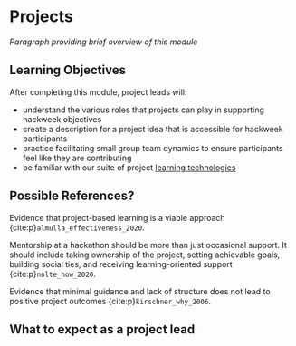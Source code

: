 # Projects

*Paragraph providing brief overview of this module*

## Learning Objectives

After completing this module, project leads will:

* understand the various roles that projects can play in supporting hackweek objectives 
* create a description for a project idea that is accessible for hackweek participants
* practice facilitating small group team dynamics to ensure participants feel like they are contributing
* be familiar with our suite of project [learning technologies](../technology/index.md)

## Possible References?

Evidence that project-based learning is a viable approach {cite:p}`almulla_effectiveness_2020`.

Mentorship at a hackathon should be more than just occasional support. It should include taking ownership of the project, setting achievable goals, building social ties, and receiving learning-oriented support {cite:p}`nolte_how_2020`.

Evidence that minimal guidance and lack of structure does not lead to positive project outcomes {cite:p}`kirschner_why_2006`.

## What to expect as a project lead